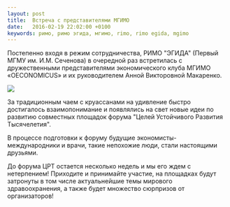 ```yaml
---
layout: post
title:  Встреча с представителями МГИМО
date:   2016-02-19 22:02:00 +0100
keywords: римо, римо эгида, мгимо, rimo, rimo egida, mgimo
---
```


Постепенно входя в режим сотрудничества, РИМО "ЭГИДА" (Первый МГМУ им. И.М. Сеченова) в очередной раз встретилась с дружественными представителями экономического клуба МГИМО «OECONOMICUS» и их руководителем Анной Викторовной Макаренко.

![](https://dl.dropboxusercontent.com/u/3599809/egida/news/2016/02/19/mgimo.jpg)

За традиционным чаем с круассанами на удивление быстро достигалось взаимопонимание и появлялись на свет новые идеи по развитию совместных площадок форума "Целей Устойчивого Развития Тысячелетия".

В процессе подготовки к форуму будущие экономисты-международники и врачи, такие непохожие люди, стали настоящими друзьями.

До форума ЦРТ остается несколько недель и мы его ждем с нетерпением! Приходите и принимайте участие, на площадках будут затронуты в том числе актуальнейшие темы мирового здравоохранения, а также будет множество сюрпризов от организаторов!
